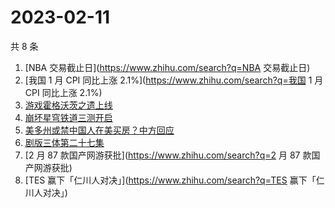 # 2023-02-11

共 8 条

<!-- BEGIN ZHIHUSEARCH -->
<!-- 最后更新时间 Sat Feb 11 2023 06:09:22 GMT+0800 (China Standard Time) -->
1. [NBA 交易截止日](https://www.zhihu.com/search?q=NBA 交易截止日)
1. [我国 1 月 CPI 同比上涨 2.1%](https://www.zhihu.com/search?q=我国 1 月 CPI 同比上涨 2.1%)
1. [游戏霍格沃茨之遗上线](https://www.zhihu.com/search?q=游戏霍格沃茨之遗上线)
1. [崩坏星穹铁道三测开启](https://www.zhihu.com/search?q=崩坏星穹铁道三测开启)
1. [美多州或禁中国人在美买房？中方回应](https://www.zhihu.com/search?q=美多州或禁中国人在美买房？中方回应)
1. [剧版三体第二十七集](https://www.zhihu.com/search?q=剧版三体第二十七集)
1. [2 月 87 款国产网游获批](https://www.zhihu.com/search?q=2 月 87 款国产网游获批)
1. [TES 赢下「仁川人对决」](https://www.zhihu.com/search?q=TES 赢下「仁川人对决」)
<!-- END ZHIHUSEARCH -->
